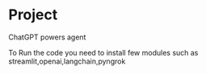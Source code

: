 # Project
ChatGPT powers agent

To Run the code you need to install few modules such as streamlit,openai,langchain,pyngrok
